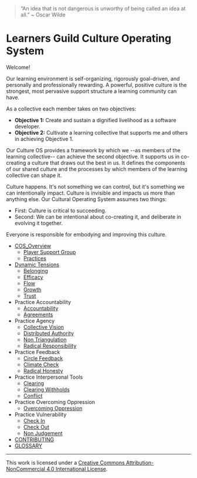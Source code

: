 > “An idea that is not dangerous is unworthy of being called an idea at all.” ~ Oscar Wilde

# Learners Guild Culture Operating System

Welcome!

Our learning environment is self-organizing, rigorously goal-driven, and personally and professionally rewarding. A powerful, positive culture is the strongest, most pervasive support structure a learning community can have.

As a collective each member takes on two objectives:

- **Objective 1:** Create and sustain a dignified livelihood as a software developer.
- **Objective 2:** Cultivate a learning collective that supports me and others in achieving Objective 1.

Our Culture OS provides a framework by which we --as members of the learning collective-- can achieve the second objective. It supports us in co-creating a culture that draws out the best in us. It defines the components of our shared culture and the processes by which members of the learning collective can shape it.

Culture happens. It's not something we can control, but it's something we can intentionally impact. Culture is invisible and impacts us more than anything else. Our Cultural Operating System assumes two things:

- First: Culture is critical to succeeding.
- Second: We can be intentional about co-creating it, and deliberate in evolving it together.

Everyone is responsible for embodying and improving this culture.

- [COS_Overview](/COS_Overview/README.md)
    * [Player Support Group](/COS_Overview/Player_Support_Group.md)
    * [Practices](/COS_Overview/Practices.md)
- [Dynamic Tensions](/Dynamic_Tensions/README.md)
    * [Belonging](/Dynamic_Tensions/Belonging.md)
    * [Efficacy](/Dynamic_Tensions/Efficacy.md)
    * [Flow](/Dynamic_Tensions/Flow.md)
    * [Growth](/Dynamic_Tensions/Growth.md)
    * [Trust](/Dynamic_Tensions/Trust.md)
- Practice Accountability
    * [Accountability](/Practice_Accountability/Accountability.md)
    * [Agreements](/Practice_Accountability/Agreements.md)
- Practice Agency
    * [Collective Vision](/Practice_Agency/Collective_Vision.md)
    * [Distributed Authority](/Practice_Agency/Distributed_Authority.md)
    * [Non Triangulation](/Practice_Agency/Non_Triangulation.md)
    * [Radical Responsibility](/Practice_Agency/Radical_Responsibility.md)
- Practice Feedback
    * [Circle Feedback](/Practice_Feedback/Circle_Feedback.md)
    * [Climate Check](/Practice_Feedback/Climate_Check.md)
    * [Radical Honesty](/Practice_Feedback/Radical_Honesty.md)
- Practice Interpersonal Tools
    * [Clearing](/Practice_Interpersonal_Tools/Clearing.md)
    * [Clearing Withholds](/Practice_Interpersonal_Tools/Clearing_Withholds.md)
    * [Conflict](/Practice_Interpersonal_Tools/Conflict.md)
- Practice Overcoming Oppression
    * [Overcoming Oppression](/Practice_Overcoming_Oppression/Overcoming_Oppression.md)
- Practice Vulnerability
    * [Check In](/Practice_Vulnerability/Check_In.md)
    * [Check Out](/Practice_Vulnerability/Check_Out.md)
    * [Non Judgement](/Practice_Vulnerability/Non_Judgement.md)
- [CONTRIBUTING](/CONTRIBUTING.md)
- [GLOSSARY](/GLOSSARY.md)

---

[](http://creativecommons.org/licenses/by-nc/4.0/)

This work is licensed under a [Creative Commons Attribution-NonCommercial 4.0 International License](http://creativecommons.org/licenses/by-nc/4.0/).
